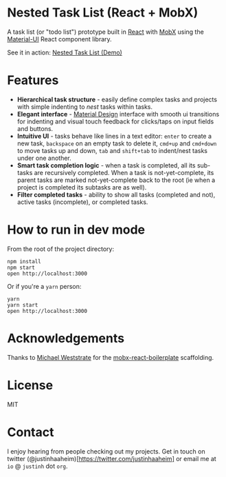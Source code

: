 Nested Task List (React + MobX)
=====================

A task list (or "todo list") prototype built in [React](https://facebook.github.io/react) with [MobX](https://mobxjs.github.io/mobx) using the [Material-UI](http://www.material-ui.com/) React component library.

See it in action: [Nested Task List (Demo)](https://rawgit.com/justinhaaheim/nested-task-list-mobx-react/master/index.html)

# Features

- **Hierarchical task structure** - easily define complex tasks and projects with simple indenting to *nest* tasks within tasks.
- **Elegant interface** - [Material Design](https://material.io/) interface with smooth ui transitions for indenting and visual touch feedback for clicks/taps on input fields and buttons.
- **Intuitive UI** - tasks behave like lines in a text editor: `enter` to create a new task, `backspace` on an empty task to delete it, `cmd+up` and `cmd+down` to move tasks up and down, `tab` and `shift+tab` to indent/nest tasks under one another.
- **Smart task completion logic** - when a task is completed, all its sub-tasks are recursively completed. When a task is not-yet-complete, its parent tasks are marked not-yet-complete back to the root (ie when a project is completed its subtasks are as well).
- **Filter completed tasks** - ability to show all tasks (completed and not), active tasks (incomplete), or completed tasks.

# How to run in dev mode

From the root of the project directory:

```
npm install
npm start
open http://localhost:3000
```

Or if you're a `yarn` person:

```
yarn
yarn start
open http://localhost:3000
```

# Acknowledgements

Thanks to [Michael Weststrate](https://github.com/mweststrate) for the [mobx-react-boilerplate](https://github.com/mobxjs/mobx-react-boilerplate) scaffolding.

# License

MIT

# Contact

I enjoy hearing from people checking out my projects. Get in touch on twitter (@justinhaaheim)[https://twitter.com/justinhaaheim] or email me at `io` @ `justinh` dot `org`.

